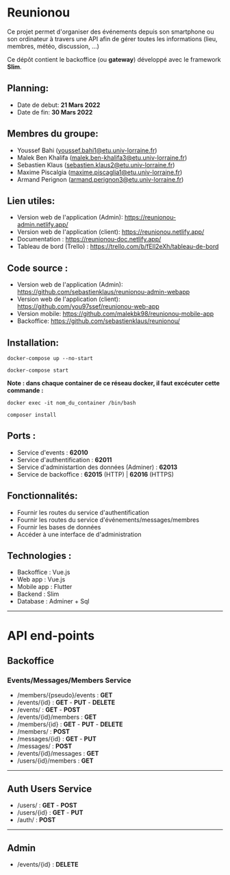 # Reunionou
Ce projet permet d'organiser des événements depuis son smartphone ou son ordinateur à travers une API afin de gérer toutes les informations (lieu, membres, météo, discussion, ...)

Ce dépôt contient le backoffice (ou **gateway**) développé avec le framework **Slim**.

## Planning:
- Date de debut: **21 Mars 2022**
- Date de fin: **30 Mars 2022**


## Membres du groupe:
- Youssef Bahi (youssef.bahi1@etu.univ-lorraine.fr)
- Malek Ben Khalifa (malek.ben-khalifa3@etu.univ-lorraine.fr)
- Sebastien Klaus (sebastien.klaus2@etu.univ-lorraine.fr)
- Maxime Piscalgia (maxime.piscaglia1@etu.univ-lorraine.fr)
- Armand Perignon (armand.perignon3@etu.univ-lorraine.fr)

## Lien utiles:
- Version web de l'application (Admin): https://reunionou-admin.netlify.app/
- Version web de l'application (client): https://reunionou.netlify.app/
- Documentation : https://reunionou-doc.netlify.app/
- Tableau de bord (Trello) : https://trello.com/b/fEIl2eXh/tableau-de-bord

## Code source :
- Version web de l'application (Admin): https://github.com/sebastienklaus/reunionou-admin-webapp
- Version web de l'application (client): https://github.com/you97ssef/reunionou-web-app
- Version mobile: https://github.com/malekbk98/reunionou-mobile-app
- Backoffice: https://github.com/sebastienklaus/reunionou/

## Installation:

```
docker-compose up --no-start
```

```
docker-compose start
```

**Note : dans chaque container de ce réseau docker, il faut excécuter cette commande :**
```
docker exec -it nom_du_container /bin/bash
```
```
composer install
```

## Ports :
- Service d'events : **62010**
- Service d'authentification : **62011**
- Service d'administartion des données (Adminer) : **62013**
- Service de backoffice : **62015** (HTTP) | **62016** (HTTPS)


## Fonctionnalités:
- Fournir les routes du service d'authentification
- Fournir les routes du service d'événements/messages/membres
- Fournir les bases de données
- Accéder à une interface de d'administration



## Technologies :
- Backoffice : Vue.js
- Web app : Vue.js
- Mobile app : Flutter
- Backend : Slim
- Database : Adminer + Sql


---

# API end-points

## Backoffice

### Events/Messages/Members Service

- /members/{pseudo}/events : **GET**
- /events/{id} : **GET** - **PUT** - **DELETE**
- /events/ : **GET** - **POST**
- /events/{id}/members : **GET**
- /members/{id} : **GET** - **PUT** - **DELETE**
- /members/ : **POST**
- /messages/{id} : **GET** - **PUT**
- /messages/ : **POST**
- /events/{id}/messages : **GET**
- /users/{id}/members : **GET**

---

## Auth Users Service

- /users/ : **GET** - **POST**
- /users/{id} : **GET** - **PUT**
- /auth/ : **POST**

---

## Admin

- /events/{id} : **DELETE**
